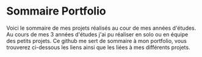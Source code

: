 # Sommaire Portfolio
Voici le sommaire de mes projets réalisés au cour de mes années d'études.
Au cours de mes 3 années d'études j'ai pu réaliser en solo ou en équipe des petits projets.
Ce github me sert de sommaire à mon portfolio, vous trouverez ci-dessous les liens ainsi que les liées à mes différents projets.
